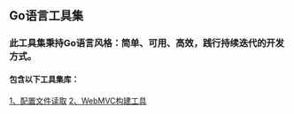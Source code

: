 ## Go语言工具集

### 此工具集秉持Go语言风格：简单、可用、高效，践行持续迭代的开发方式。
#### 包含以下工具集库：


[1、配置文件读取](./conf/conf.md "应用启动配置读取")
[2、WebMVC构建工具](./http/http.md "WebServer和View层的快速构建")
     
